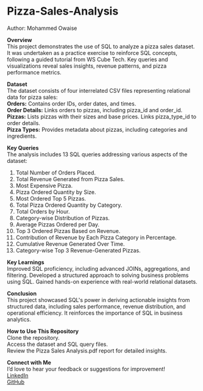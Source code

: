 # Pizza-Sales-Analysis
Author: Mohammed Owaise

**Overview** <br />
This project demonstrates the use of SQL to analyze a pizza sales dataset. It was undertaken as a practice exercise to reinforce SQL concepts, following a guided tutorial from WS Cube Tech. Key queries and visualizations reveal sales insights, revenue patterns, and pizza performance metrics.

**Dataset**<br />
The dataset consists of four interrelated CSV files representing relational data for pizza sales:<br />
**Orders:** Contains order IDs, order dates, and times.<br />
**Order Details:** Links orders to pizzas, including pizza_id and order_id.<br />
**Pizzas:** Lists pizzas with their sizes and base prices. Links pizza_type_id to order details.<br />
**Pizza Types:** Provides metadata about pizzas, including categories and ingredients.<br />

**Key Queries**<br />
The analysis includes 13 SQL queries addressing various aspects of the dataset:
1. Total Number of Orders Placed.
2. Total Revenue Generated from Pizza Sales.
3. Most Expensive Pizza.
4. Pizza Ordered Quantity by Size.
5. Most Ordered Top 5 Pizzas.
6. Total Pizza Ordered Quantity by Category.
7. Total Orders by Hour.
8. Category-wise Distribution of Pizzas.
9. Average Pizzas Ordered per Day.
10. Top 3 Ordered Pizzas Based on Revenue.
11. Contribution of Revenue by Each Pizza Category in Percentage.
12. Cumulative Revenue Generated Over Time.
13. Category-wise Top 3 Revenue-Generated Pizzas.
   
**Key Learnings**<br />
Improved SQL proficiency, including advanced JOINs, aggregations, and filtering.
Developed a structured approach to solving business problems using SQL.
Gained hands-on experience with real-world relational datasets.

**Conclusion**<br />
This project showcased SQL's power in deriving actionable insights from structured data, including sales performance, revenue distribution, and operational efficiency. It reinforces the importance of SQL in 
business analytics.

**How to Use This Repository**<br />
Clone the repository.<br />
Access the dataset and SQL query files.<br />
Review the Pizza Sales Analysis.pdf report for detailed insights.<br />

**Connect with Me**<br />
I’d love to hear your feedback or suggestions for improvement!<br />
[LinkedIn](http://www.linkedin.com/in/mohammed-o-7a0879266) <br />
[GitHub](https://github.com/hakan-owais)
